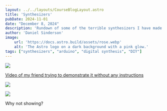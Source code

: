 ```yaml
---
layout: ../../layouts/CourseBlogLayout.astro
title: 'Synthesizers'
pubDate: 2024-11-01
date: "December 8, 2024"
description: 'Rundown of some of the terrible synthesizers I have made'
author: 'Daniel Sinderson'
image:
    url: 'https://docs.astro.build/assets/rose.webp'
    alt: 'The Astro logo on a dark background with a pink glow.'
tags: ["synthesizers", "arduino", "digital synthesis", "DIY"]
---
```




![](/synths1.webp "")


[Video of my friend trying to demonstrate it without any instructions](https://youtu.be/HgTsUDwZ948)


![](/synths2.webp "")


![](/flexible-peasant.webp "") 




Why not showing?
